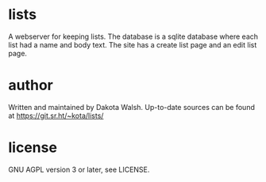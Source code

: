 # lists
A webserver for keeping lists. The database is a sqlite database where each
list had a name and body text. The site has a create list page and an edit list
page.

# author
Written and maintained by Dakota Walsh.
Up-to-date sources can be found at https://git.sr.ht/~kota/lists/

# license
GNU AGPL version 3 or later, see LICENSE.
